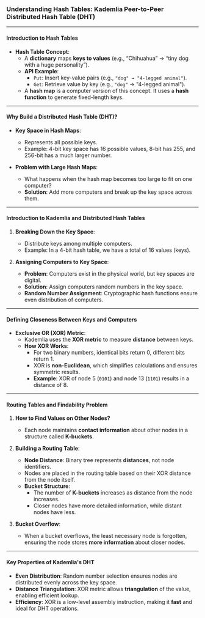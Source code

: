 ### **Understanding Hash Tables: Kademlia Peer-to-Peer Distributed Hash Table (DHT)**

---

#### **Introduction to Hash Tables**

- **Hash Table Concept**:  
  - A **dictionary** maps **keys to values** (e.g., “Chihuahua” → “tiny dog with a huge personality”).
  - **API Example**:  
    - `Put`: Insert key-value pairs (e.g., `"dog" → "4-legged animal"`).
    - `Get`: Retrieve value by key (e.g., `"dog"` → "4-legged animal").
  - A **hash map** is a computer version of this concept. It uses a **hash function** to generate fixed-length keys.

---

#### **Why Build a Distributed Hash Table (DHT)?**

- **Key Space in Hash Maps**:  
  - Represents all possible keys.
  - Example: 4-bit key space has 16 possible values, 8-bit has 255, and 256-bit has a much larger number.
  
- **Problem with Large Hash Maps**:  
  - What happens when the hash map becomes too large to fit on one computer?
  - **Solution**: Add more computers and break up the key space across them.

---

#### **Introduction to Kademlia and Distributed Hash Tables**

1. **Breaking Down the Key Space**:  
   - Distribute keys among multiple computers.  
   - Example: In a 4-bit hash table, we have a total of 16 values (keys).

2. **Assigning Computers to Key Space**:  
   - **Problem**: Computers exist in the physical world, but key spaces are digital.
   - **Solution**: Assign computers random numbers in the key space.
   - **Random Number Assignment**: Cryptographic hash functions ensure even distribution of computers.

---

#### **Defining Closeness Between Keys and Computers**

- **Exclusive OR (XOR) Metric**:  
  - Kademlia uses the **XOR metric** to measure **distance** between keys.
  - **How XOR Works**:  
    - For two binary numbers, identical bits return 0, different bits return 1.
    - XOR is **non-Euclidean**, which simplifies calculations and ensures symmetric results.
    - **Example**: XOR of node 5 (`0101`) and node 13 (`1101`) results in a distance of 8.

---

#### **Routing Tables and Findability Problem**

1. **How to Find Values on Other Nodes?**  
   - Each node maintains **contact information** about other nodes in a structure called **K-buckets**.

2. **Building a Routing Table**:  
   - **Node Distance**: Binary tree represents **distances**, not node identifiers.
   - Nodes are placed in the routing table based on their XOR distance from the node itself.
   - **Bucket Structure**:  
     - The number of **K-buckets** increases as distance from the node increases.  
     - Closer nodes have more detailed information, while distant nodes have less.

3. **Bucket Overflow**:  
   - When a bucket overflows, the least necessary node is forgotten, ensuring the node stores **more information** about closer nodes.

---

#### **Key Properties of Kademlia's DHT**

- **Even Distribution**: Random number selection ensures nodes are distributed evenly across the key space.
- **Distance Triangulation**: XOR metric allows **triangulation** of the value, enabling efficient lookup.
- **Efficiency**: XOR is a low-level assembly instruction, making it **fast** and ideal for DHT operations.